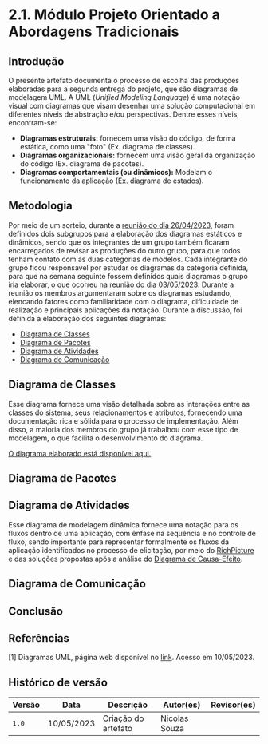 # 2.1. Módulo Projeto Orientado a Abordagens Tradicionais

## Introdução

O presente artefato documenta o processo de escolha das produções elaboradas para a segunda entrega do projeto, que são diagramas de modelagem UML. A UML (_Unified Modeling Language_) é uma notação visual com diagramas que visam desenhar uma solução computacional em diferentes níveis de abstração e/ou perspectivas. Dentre esses níveis, encontram-se:

- **Diagramas estruturais:** fornecem uma visão do código, de forma estática, como uma "foto" (Ex. diagrama de classes).
- **Diagramas organizacionais:** fornecem uma visão geral da organização do código (Ex. diagrama de pacotes).
- **Diagramas comportamentais (ou dinâmicos):** Modelam o funcionamento da aplicação (Ex. diagrama de estados).

## Metodologia

Por meio de um sorteio, durante a [reunião do dia 26/04/2023](../Atas/ata_26_04_2023.md), foram definidos dois subgrupos para a elaboração dos diagramas estáticos e dinâmicos, sendo que os integrantes de um grupo também ficaram encarregados de revisar as produções do outro grupo, para que todos tenham contato com as duas categorias de modelos. Cada integrante do grupo ficou responsável por estudar os diagramas da categoria definida, para que na semana seguinte fossem definidos quais diagramas o grupo iria elaborar, o que ocorreu na [reunião do dia 03/05/2023](../Atas/ata_03_05_2023.md). Durante a reunião os membros argumentaram sobre os diagramas estudando, elencando fatores como familiaridade com o diagrama, dificuldade de realização e principais aplicações da notação. Durante a discussão, foi definida a elaboração dos seguintes diagramas:

- [Diagrama de Classes](#diagrama-de-classes)
- [Diagrama de Pacotes](#diagrama-de-pacotes)
- [Diagrama de Atividades](#diagrama-de-atividades)
- [Diagrama de Comunicação](#diagrama-de-comunicação)

## Diagrama de Classes

Esse diagrama fornece uma visão detalhada sobre as interações entre as classes do sistema, seus relacionamentos e atributos, fornecendo uma documentação rica e sólida para o processo de implementação. Além disso, a maioria dos membros do grupo já trabalhou com esse tipo de modelagem, o que facilita o desenvolvimento do diagrama.

[O diagrama elaborado está disponível aqui.](./2.Modelagem/2.3.Estatica/2.3.1.DiagramaDeClasses.md)

## Diagrama de Pacotes

## Diagrama de Atividades

Esse diagrama de modelagem dinâmica fornece uma notação para os fluxos dentro de uma aplicação, com ênfase na sequência e no controle de fluxo, sendo importante para representar formalmente os fluxos da aplicação identificados no processo de elicitação, por meio do [RichPicture](../1.Base/1.1.2.RichPicture.md) e das soluções propostas após a análise do [Diagrama de Causa-Efeito](../1.Base/1.1.1.CausaEfeito.md).

## Diagrama de Comunicação

## Conclusão

## Referências

[1] Diagramas UML, página web disponível no [link](https://www.uml-diagrams.org/activity-diagrams.html). Acesso em 10/05/2023.

## Histórico de versão

| Versão | Data  | Descrição                      | Autor(es)                 | Revisor(es)          |
|--------|------------|---------------------------------------------------------|---------------------------|----------------------|
| `1.0`  | 10/05/2023 | Criação do artefato | Nicolas Souza | |
